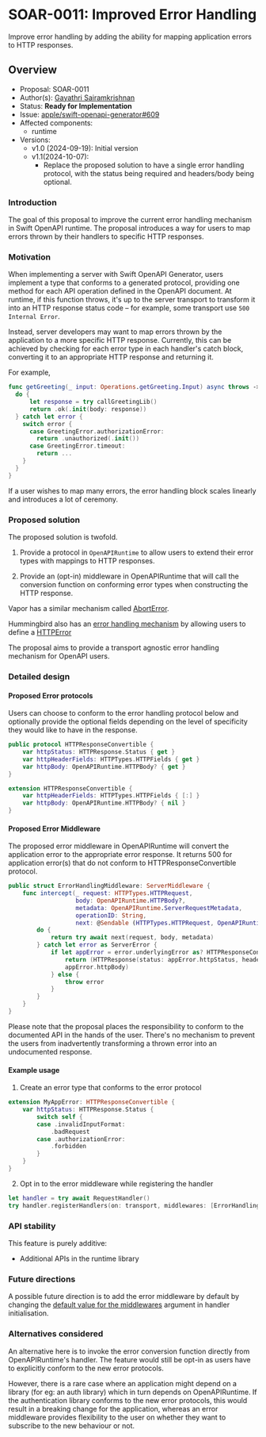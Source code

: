 # SOAR-0011: Improved Error Handling

Improve error handling by adding the ability for mapping application errors to HTTP responses.

## Overview

- Proposal: SOAR-0011
- Author(s): [Gayathri Sairamkrishnan](https://github.com/gayathrisairam)
- Status: **Ready for Implementation**
- Issue: [apple/swift-openapi-generator#609](https://github.com/apple/swift-openapi-generator/issues/609)
- Affected components:
    - runtime
- Versions:
    - v1.0 (2024-09-19): Initial version
    - v1.1(2024-10-07):
      - Replace the proposed solution to have a single error handling protocol, with the status being required and
        headers/body being optional.

### Introduction

The goal of this proposal to improve the current error handling mechanism in Swift OpenAPI runtime. The proposal 
introduces a way for users to map errors thrown by their handlers to specific HTTP responses.

### Motivation

 When implementing a server with Swift OpenAPI Generator, users implement a type that conforms to a generated protocol, 
 providing one method for each API operation defined in the OpenAPI document. At runtime, if this function throws, it's up to the server transport to transform it into an HTTP response status code – for example, some transport use `500 Internal Error`.

Instead, server developers may want to map errors thrown by the application to a more specific HTTP response. 
Currently, this can be achieved by checking for each error type in each handler's catch block, converting it to an 
appropriate HTTP response and returning it. 

For example,
```swift
func getGreeting(_ input: Operations.getGreeting.Input) async throws -> Operations.getGreeting.Output {
  do {
      let response = try callGreetingLib()
      return .ok(.init(body: response))
  } catch let error {
    switch error {
      case GreetingError.authorizationError:
        return .unauthorized(.init())
      case GreetingError.timeout:
        return ...
    }
  }  
}
```
If a user wishes to map many errors, the error handling block scales linearly and introduces a lot of ceremony.

### Proposed solution

The proposed solution is twofold.

1. Provide a protocol in `OpenAPIRuntime` to allow users to extend their error types with mappings to HTTP responses.

2. Provide an (opt-in) middleware in OpenAPIRuntime that will call the conversion function on conforming error types when
constructing the HTTP response.

Vapor has a similar mechanism called [AbortError](https://docs.vapor.codes/basics/errors/). 

Hummingbird also has an [error handling mechanism](https://docs.hummingbird.codes/2.0/documentation/hummingbird/errorhandling/)
by allowing users to define a [HTTPError](https://docs.hummingbird.codes/2.0/documentation/hummingbird/httperror)

The proposal aims to provide a transport agnostic error handling mechanism for OpenAPI users.

### Detailed design

#### Proposed Error protocols

Users can choose to conform to the error handling protocol below and optionally provide the optional fields depending on
the level of specificity they would like to have in the response. 

```swift
public protocol HTTPResponseConvertible {
    var httpStatus: HTTPResponse.Status { get }
    var httpHeaderFields: HTTPTypes.HTTPFields { get }
    var httpBody: OpenAPIRuntime.HTTPBody? { get }
}

extension HTTPResponseConvertible {
    var httpHeaderFields: HTTPTypes.HTTPFields { [:] }
    var httpBody: OpenAPIRuntime.HTTPBody? { nil }
}
```

#### Proposed Error Middleware

The proposed error middleware in OpenAPIRuntime will convert the application error to the appropriate error response.
 It returns 500 for application error(s) that do not conform to HTTPResponseConvertible protocol.

```swift
public struct ErrorHandlingMiddleware: ServerMiddleware {
    func intercept(_ request: HTTPTypes.HTTPRequest, 
                   body: OpenAPIRuntime.HTTPBody?, 
                   metadata: OpenAPIRuntime.ServerRequestMetadata, 
                   operationID: String, 
                   next: @Sendable (HTTPTypes.HTTPRequest, OpenAPIRuntime.HTTPBody?, OpenAPIRuntime.ServerRequestMetadata) async throws -> (HTTPTypes.HTTPResponse, OpenAPIRuntime.HTTPBody?)) async throws -> (HTTPTypes.HTTPResponse, OpenAPIRuntime.HTTPBody?) {
        do {
            return try await next(request, body, metadata)
        } catch let error as ServerError {
            if let appError = error.underlyingError as? HTTPResponseConvertible else {
                return (HTTPResponse(status: appError.httpStatus, headerFields: appError.httpHeaderFields), 
                appError.httpBody)
            } else {
                throw error
            } 
        }
    }
}
```

Please note that the proposal places the responsibility to conform to the documented API in the hands of the user.
There's no mechanism to prevent the users from inadvertently transforming a thrown error into an undocumented response. 

#### Example usage

1. Create an error type that conforms to the error protocol
```swift
extension MyAppError: HTTPResponseConvertible {
    var httpStatus: HTTPResponse.Status {
        switch self {
        case .invalidInputFormat:
            .badRequest
        case .authorizationError:
            .forbidden
        }
    }
}
```

2. Opt in to the error middleware while registering the handler

```swift
let handler = try await RequestHandler()
try handler.registerHandlers(on: transport, middlewares: [ErrorHandlingMiddleware()])

```

### API stability

This feature is purely additive:
- Additional APIs in the runtime library


### Future directions

A possible future direction is to add the error middleware by default by changing the [default value for the middlewares](https://github.com/apple/swift-openapi-runtime/blob/main/Sources/OpenAPIRuntime/Interface/UniversalServer.swift#L56)
argument in handler initialisation. 

### Alternatives considered

An alternative here is to invoke the error conversion function directly from OpenAPIRuntime's handler. The feature would 
still be opt-in as users have to explicitly conform to the new error protocols.

However, there is a rare case where an application might depend on a library (for eg: an auth library) which in turn 
depends on OpenAPIRuntime. If the authentication library conforms to the new error protocols, this would result in a 
breaking change for the application, whereas an error middleware provides flexibility to the user on whether they 
want to subscribe to the new behaviour or not.
